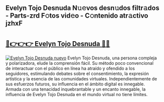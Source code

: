 ## Evelyn Tojo Desnuda N𝚞𝚎vos desn𝚞dos filtr𝚊dos - Parts-zrd F𝚘tos vid𝚎o - C𝚘ntenido atr𝚊ctivo jzhxF

# <h2><a href="http://mb9gioc.tromn.icu/?c=Evelyn+Tojo+Desnuda">🔗👉👉👉 Evelyn Tojo Desnuda 🔗🔗</a></h2>

[![Evelyn Tojo Desnuda nuevo](https://i.imgur.com/pEAQMta.gif)](http://mb9gioc.tromn.icu/?c=Evelyn+Tojo+Desnuda)
Evelyn Tojo Desnuda, una persona compleja y polarizadora, elude la comprensión fácil. Su método poco convencional de interactuar con el público en línea ha atraído y ofendido a los seguidores, estimulando debates sobre el consentimiento, la expresión artística y la esencia de las comunidades virtuales. Independientemente de sus esfuerzos futuros, su influencia en el ámbito digital es innegable. Armada con una tenacidad inquebrantable y un encanto innegable, la influencia de Evelyn Tojo Desnuda en el mundo virtual no tiene límites.
